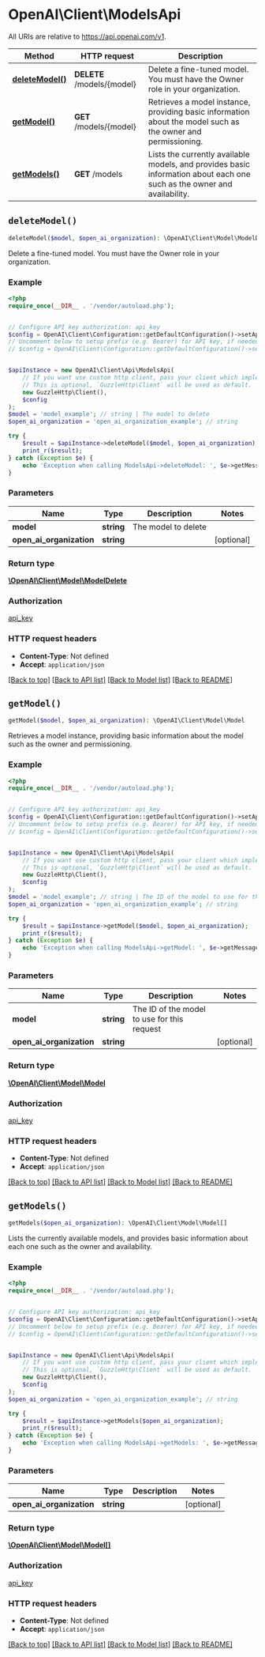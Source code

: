 # OpenAI\Client\ModelsApi

All URIs are relative to https://api.openai.com/v1.

Method | HTTP request | Description
------------- | ------------- | -------------
[**deleteModel()**](ModelsApi.md#deleteModel) | **DELETE** /models/{model} | Delete a fine-tuned model. You must have the Owner role in your organization.
[**getModel()**](ModelsApi.md#getModel) | **GET** /models/{model} | Retrieves a model instance, providing basic information about the model such as the owner and permissioning.
[**getModels()**](ModelsApi.md#getModels) | **GET** /models | Lists the currently available models, and provides basic information about each one such as the owner and availability.


## `deleteModel()`

```php
deleteModel($model, $open_ai_organization): \OpenAI\Client\Model\ModelDelete
```

Delete a fine-tuned model. You must have the Owner role in your organization.

### Example

```php
<?php
require_once(__DIR__ . '/vendor/autoload.php');


// Configure API key authorization: api_key
$config = OpenAI\Client\Configuration::getDefaultConfiguration()->setApiKey('Authorization', 'YOUR_API_KEY');
// Uncomment below to setup prefix (e.g. Bearer) for API key, if needed
// $config = OpenAI\Client\Configuration::getDefaultConfiguration()->setApiKeyPrefix('Authorization', 'Bearer');


$apiInstance = new OpenAI\Client\Api\ModelsApi(
    // If you want use custom http client, pass your client which implements `GuzzleHttp\ClientInterface`.
    // This is optional, `GuzzleHttp\Client` will be used as default.
    new GuzzleHttp\Client(),
    $config
);
$model = 'model_example'; // string | The model to delete
$open_ai_organization = 'open_ai_organization_example'; // string

try {
    $result = $apiInstance->deleteModel($model, $open_ai_organization);
    print_r($result);
} catch (Exception $e) {
    echo 'Exception when calling ModelsApi->deleteModel: ', $e->getMessage(), PHP_EOL;
}
```

### Parameters

Name | Type | Description  | Notes
------------- | ------------- | ------------- | -------------
 **model** | **string**| The model to delete |
 **open_ai_organization** | **string**|  | [optional]

### Return type

[**\OpenAI\Client\Model\ModelDelete**](../Model/ModelDelete.md)

### Authorization

[api_key](../../README.md#api_key)

### HTTP request headers

- **Content-Type**: Not defined
- **Accept**: `application/json`

[[Back to top]](#) [[Back to API list]](../../README.md#endpoints)
[[Back to Model list]](../../README.md#models)
[[Back to README]](../../README.md)

## `getModel()`

```php
getModel($model, $open_ai_organization): \OpenAI\Client\Model\Model
```

Retrieves a model instance, providing basic information about the model such as the owner and permissioning.

### Example

```php
<?php
require_once(__DIR__ . '/vendor/autoload.php');


// Configure API key authorization: api_key
$config = OpenAI\Client\Configuration::getDefaultConfiguration()->setApiKey('Authorization', 'YOUR_API_KEY');
// Uncomment below to setup prefix (e.g. Bearer) for API key, if needed
// $config = OpenAI\Client\Configuration::getDefaultConfiguration()->setApiKeyPrefix('Authorization', 'Bearer');


$apiInstance = new OpenAI\Client\Api\ModelsApi(
    // If you want use custom http client, pass your client which implements `GuzzleHttp\ClientInterface`.
    // This is optional, `GuzzleHttp\Client` will be used as default.
    new GuzzleHttp\Client(),
    $config
);
$model = 'model_example'; // string | The ID of the model to use for this request
$open_ai_organization = 'open_ai_organization_example'; // string

try {
    $result = $apiInstance->getModel($model, $open_ai_organization);
    print_r($result);
} catch (Exception $e) {
    echo 'Exception when calling ModelsApi->getModel: ', $e->getMessage(), PHP_EOL;
}
```

### Parameters

Name | Type | Description  | Notes
------------- | ------------- | ------------- | -------------
 **model** | **string**| The ID of the model to use for this request |
 **open_ai_organization** | **string**|  | [optional]

### Return type

[**\OpenAI\Client\Model\Model**](../Model/Model.md)

### Authorization

[api_key](../../README.md#api_key)

### HTTP request headers

- **Content-Type**: Not defined
- **Accept**: `application/json`

[[Back to top]](#) [[Back to API list]](../../README.md#endpoints)
[[Back to Model list]](../../README.md#models)
[[Back to README]](../../README.md)

## `getModels()`

```php
getModels($open_ai_organization): \OpenAI\Client\Model\Model[]
```

Lists the currently available models, and provides basic information about each one such as the owner and availability.

### Example

```php
<?php
require_once(__DIR__ . '/vendor/autoload.php');


// Configure API key authorization: api_key
$config = OpenAI\Client\Configuration::getDefaultConfiguration()->setApiKey('Authorization', 'YOUR_API_KEY');
// Uncomment below to setup prefix (e.g. Bearer) for API key, if needed
// $config = OpenAI\Client\Configuration::getDefaultConfiguration()->setApiKeyPrefix('Authorization', 'Bearer');


$apiInstance = new OpenAI\Client\Api\ModelsApi(
    // If you want use custom http client, pass your client which implements `GuzzleHttp\ClientInterface`.
    // This is optional, `GuzzleHttp\Client` will be used as default.
    new GuzzleHttp\Client(),
    $config
);
$open_ai_organization = 'open_ai_organization_example'; // string

try {
    $result = $apiInstance->getModels($open_ai_organization);
    print_r($result);
} catch (Exception $e) {
    echo 'Exception when calling ModelsApi->getModels: ', $e->getMessage(), PHP_EOL;
}
```

### Parameters

Name | Type | Description  | Notes
------------- | ------------- | ------------- | -------------
 **open_ai_organization** | **string**|  | [optional]

### Return type

[**\OpenAI\Client\Model\Model[]**](../Model/Model.md)

### Authorization

[api_key](../../README.md#api_key)

### HTTP request headers

- **Content-Type**: Not defined
- **Accept**: `application/json`

[[Back to top]](#) [[Back to API list]](../../README.md#endpoints)
[[Back to Model list]](../../README.md#models)
[[Back to README]](../../README.md)
